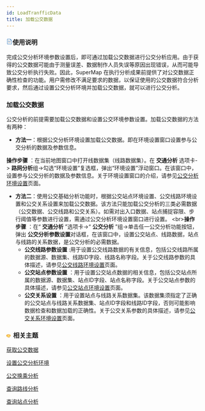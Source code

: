 ```yaml
---
id: LoadTranfficData
title: 加载公交数据
---
```

### ![](../../img/read.gif)使用说明

完成公交分析环境参数设置后，即可通过加载公交数据进行公交分析应用。由于获得的公交数据可能由于测量误差、数据制作人员失误等原因出现错误，从而可能导致公交分析执行失败。因此，SuperMap
在执行分析成果前提供了对公交数据正确性检查的功能。用户需修改不满足要求的数据，以保证使用的公交数据符合分析要求，然后通过设置公交分析环境并加载公交数据，就可以进行公交分析。

### 加载公交数据

公交分析的前提需要加载公交数据和设置公交环境参数设置。加载公交数据的方法有两种：

* **方法一**：根据公交分析环境设置加载公交数据。即在环境设置窗口设置参与公交分析的数据及参数信息。

**操作步骤** ：在当前地图窗口中打开线数据集（线路数据集）。在 **交通分析** 选项卡-> **路网分析**组->勾选“环境设置”复选框，弹出“环境设置”浮动窗口。在该窗口中，设置参与公交分析的数据及参数信息。关于环境设置窗口的介绍，请参见[公交分析环境设置](TrafficEnvirSet)页面。

* **方法二**：使用公交基础分析功能时，根据公交站点环境设置、公交线路环境设置和公交关系设置来加载公交数据。该方法只能加载公交分析的三类必需数据（公交数据、公交线路和公交关系）。如需对出入口数据、站点捕捉容限、步行阈值等参数进行设置，需通过公交分析环境设置窗口进行设置。 <br\>**操作步骤** ：在“ **交通分析** ”选项卡->“ **公交分析** ”组->单击任一公交分析功能按钮，弹出 **公交分析参数设置**对话框，在该窗口中，设置公交站点、线路数据，站点与线路的关系数据，是公交分析的必需数据。
    * **公交线路参数设置** :用于设置公交线路数据的有关信息，包括公交线路所属的数据源、数据集、线路ID字段、线路名称字段。关于公交线路参数的具体描述，请参见[公交线路环境设置](TrafficEnvirSet)页面。
    * **公交站点参数设置** ：用于设置公交站点数据的相关信息，包括公交站点所属的数据源、数据集、站点ID字段、站点名称字段。关于公交站点参数的具体描述，请参见[公交站点环境设置](TrafficEnvirSet)页面。
    * **公交关系设置** ：用于设置站点与线路关系数据集。该数据集须指定了正确的公交站点与线路关系数据集、站点ID字段和线路ID字段，否则可能影响数据检查和数据加载的正确性。关于公交关系参数的具体描述，请参见[公交关系环境设置](TrafficEnvirSet)页面。

### ![](../../img/seealso.png) 相关主题

 [获取公交数据](TrafficDataPrepare)

 [设置公交分析环境](TrafficEnvirSet)

 [公交换乘分析](TransferAnalysis)

 [查询路线分析](FindLinesByStop)

 [查询站点分析](FindStopsByLineStop)

  



